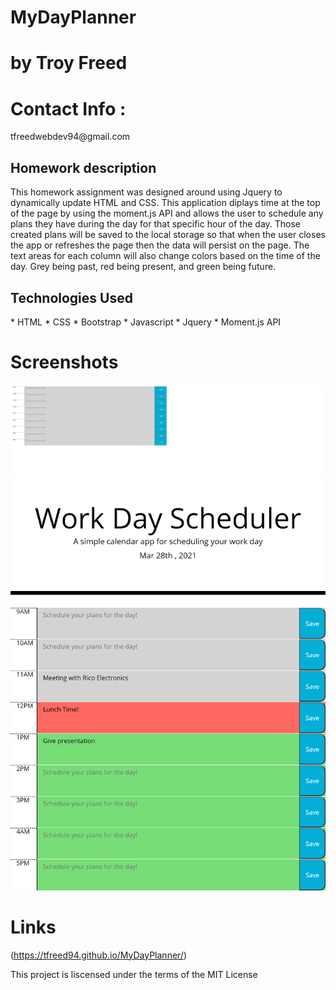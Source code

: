 # MyDayPlanner
# by Troy Freed
<h1> Contact Info : </h1>
<p> tfreedwebdev94@gmail.com </p> 

<h2> Homework description </h2>
<p> This homework assignment was designed around using Jquery to dynamically update HTML and CSS. This application diplays time at the top of the page by using the moment.js API and allows the user to schedule any plans they have during the day for that specific hour of the day. 
Those created plans will be saved to the local storage so that when the user closes the app or refreshes the page then the data will persist on the page. The text areas for each column will also change colors based on the time of the day. Grey being past, red being present, and green being future. </p>

<h2> Technologies Used </h2>
    * HTML
    * CSS
    * Bootstrap
    * Javascript
    * Jquery
    * Moment.js API

# Screenshots
![](assets/mydayplanner2.png)
![](assets/mydayplanner.png)

# Links

(https://tfreed94.github.io/MyDayPlanner/)

This project is liscensed under the terms of the MIT License